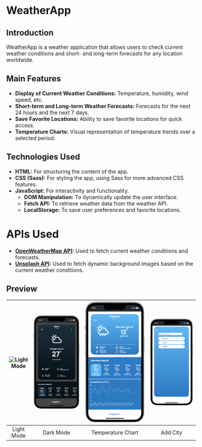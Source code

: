 # WeatherApp

## Introduction
WeatherApp is a weather application that allows users to check current weather conditions and short- and long-term forecasts for any location worldwide.

## Main Features
- **Display of Current Weather Conditions:** Temperature, humidity, wind speed, etc.
- **Short-term and Long-term Weather Forecasts:** Forecasts for the next 24 hours and the next 7 days.
- **Save Favorite Locations:** Ability to save favorite locations for quick access.
- **Temperature Charts:** Visual representation of temperature trends over a selected period.

## Technologies Used
- **HTML:** For structuring the content of the app.
- **CSS (Sass):** For styling the app, using Sass for more advanced CSS features.
- **JavaScript:** For interactivity and functionality.
  - **DOM Manipulation:** To dynamically update the user interface.
  - **Fetch API:** To retrieve weather data from the weather API.
  - **LocalStorage:** To save user preferences and favorite locations.

# APIs Used

- **[OpenWeatherMap API](https://openweathermap.org/appid):** Used to fetch current weather conditions and forecasts.
- **[Unsplash API](https://unsplash.com/developers):** Used to fetch dynamic background images based on the current weather conditions.


## Preview

![Light Mode](ressources/lightMode.png) | ![Dark Mode](ressources/darkMode.png) | ![Chart](ressources/chart.png) | ![Add City](ressources/addCity.png)
:--------------------------------------:|:-------------------------------------:|:-----------------------------:|:-----------------------------------:
Light Mode                              | Dark Mode                             | Temperature Chart             | Add City

